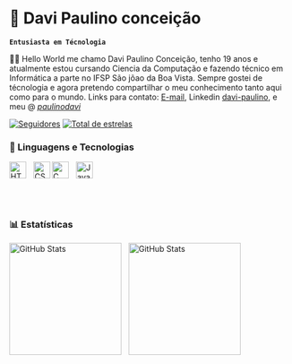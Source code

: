  # 👻 Davi Paulino conceição

**`Entusiasta em Técnologia`**

🙋‍♂️ Hello World me chamo Davi Paulino Conceição, tenho 19 anos e atualmente estou cursando Ciencia da Computação e fazendo técnico em Informática a parte no IFSP São jõao da Boa Vista. Sempre gostei de técnologia e agora pretendo compartilhar o meu conhecimento tanto aqui como para o mundo. Links para contato: [E-mail](https://outlook.live.com/mail/0/?deeplink=mail%2F0%2F%3Fnlp%3D0), Linkedin [davi-paulino](https://www.linkedin.com/in/davi-paulino-concei%C3%A7%C3%A3o-5b97b92ba?utm_source=share&utm_campaign=share_via&utm_content=profile&utm_medium=android_app), e meu @ [_paulinodavi_](https://www.instagram.com/_paulinodavi_/?next=%2F)

   <p
      <a
         img 
      <a
        ></a>
      <a href="https://github.com/Davi2910?tab=followers">
         <img alt="Seguidores" title="Me seiga no github" src="https://custom-icon-badges.demolab.com/github/followers/Davi2910?color=236ad3&labelColor=1155ba&style=for-the-badge&logo=github&label=seguidores&logoColor=white"/></a>
      <a href="https://github.com/Davi2910?tab=repositories&sort=stargazers">
         <img alt="Total de estrelas" title="Total de estrelas github" src="https://custom-icon-badges.demolab.com/github/stars/Davi2910?color=55960c&style=for-the-badge&labelColor=488207&logo=star&label=estrelas"/></a>
   </p>

   ### 🤖 Linguagens e Tecnologias

   
   <img 
    align="left" 
    alt="HTML"
    title="HTML" 
    width="30px" 
    style="padding-right: 10px;" src="https://cdn.jsdelivr.net/gh/devicons/devicon@latest/icons/html5/html5-original.svg"
    />  

    
  <img 
    align="left" 
    alt="CSS"
    title="CSS" 
    width="30px" 
  src="https://cdn.jsdelivr.net/gh/devicons/devicon@latest/icons/css3/css3-original-wordmark.svg" 
  />
               

 <img 
  align="left" 
    alt="C"
    title="C" 
    width="30px" 
    style="padding-right: 10px;"
 src="https://cdn.jsdelivr.net/gh/devicons/devicon@latest/icons/c/c-original.svg"
  />

  
  <img 
   align="Java" 
    alt="Java"
    title="JavaL" 
    width="30px" 
    style="padding-right: 10px;"
  src="https://cdn.jsdelivr.net/gh/devicons/devicon@latest/icons/java/java-original.svg" 
  />
          
          
       
<br/>
<br/>


### 📊 Estatísticas
  <img 
   align="Left" 
    alt="GitHub Stats"
    height="200px" 
    style="padding-right: 10px;"
  src="https://github-readme-stats.vercel.app/api?username=Davi2910&show_icons=true&theme=dark&include_all_commits=true&locale=pt-br" 
  />

  <img 
   align="Left" 
    alt="GitHub Stats"
    height="200px" 
    style="padding-right: 10px;"
  src="https://github-readme-stats.vercel.app/api/top-langs/?username=Davi2910&theme=dark&layout=compact&custom_title=Tecnologias&langs_count=7" 
  />
  

         

          

